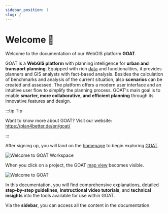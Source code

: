 ```yaml
---
sidebar_position: 1
slug: /
---
```


# Welcome 👋

Welcome to the documentation of our WebGIS platform **GOAT**.

GOAT is a **WebGIS platform** with planning intelligence for **urban and transport planning**. Equipped with rich [data](../data/data_basis.md) and functionalities, it provides planners and GIS analysts with fact-based analysis. Besides the calculation of benchmarks and analysis of the current situation, also **scenarios** can be created and assessed. The platform offers a modern user interface and an intuitive user flow to simplify the planning process. GOAT's main goal is to enable **smarter, more collaborative, and efficient planning** through its innovative features and design. 

:::tip Tip

Want to know more about GOAT? Visit our website: https://plan4better.de/en/goat/

:::

After signing up, you will land on the [homepage](../workspace/home.md) to begin exploring [GOAT](https://goat.plan4better.de/login). 

![Welcome to GOAT Workspace](/img/workspace/home/home_general.png "Geo Open Accessibility Tool - GOAT- Workspace")

When you click on a project, the GOAT [map view](../map/interface_overview.md) becomes visible.

![Welcome to GOAT](/img/welcome/welcome_2.png "Geo Open Accessibility Tool - GOAT")


In this documentation, you will find comprehensive explanations, detailed **step-by-step guidelines**, **instructional video tutorials**, and **technical insights** into the tools available for use within GOAT.

Via the **sidebar**, you can access all the content in the documentation.
